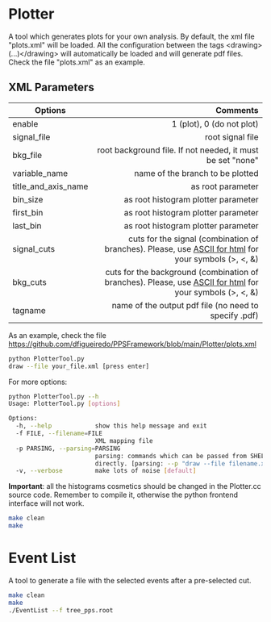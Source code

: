 # Plotter

A tool which generates plots for your own analysis. By default, the xml file "plots.xml" will be loaded. All the configuration between the tags &lt;drawing&gt;(...)&lt;/drawing&gt; will automatically be loaded and will generate pdf files. Check the file "plots.xml" as an example.

## XML Parameters

| Options       | Comments |
| ------------- | -------------:|
| enable | 1 (plot), 0 (do not plot) |
| signal_file | root signal file |
| bkg_file | root background file. If not needed, it must be set  "none" |
| variable_name | name of the branch to be plotted |
| title_and_axis_name | as root parameter |
| bin_size | as root histogram plotter parameter |
| first_bin | as root histogram plotter parameter |
| last_bin | as root histogram plotter parameter |
| signal_cuts | cuts for the signal (combination of branches). Please, use [ASCII for html](http://www.asciitable.com/) for your symbols (>, <, &) |
| bkg_cuts | cuts for the background (combination of branches). Please, use [ASCII for html](http://www.asciitable.com/) for your symbols (>, <, &) |
| tagname | name of the output pdf file (no need to specify .pdf) |

As an example, check the file https://github.com/dfigueiredo/PPSFramework/blob/main/Plotter/plots.xml

```sh
python PlotterTool.py
draw --file your_file.xml [press enter]
```

For more options:

```sh
python PlotterTool.py --h
Usage: PlotterTool.py [options]

Options:
  -h, --help            show this help message and exit
  -f FILE, --filename=FILE
                        XML mapping file
  -p PARSING, --parsing=PARSING
                        parsing: commands which can be passed from SHELL
                        directly. [parsing: --p "draw --file filename.xml"]
  -v, --verbose         make lots of noise [default]
```

**Important**: all the histograms cosmetics should be changed in the Plotter.cc source code. Remember to compile it, otherwise the python frontend interface will not work.

```sh
make clean
make
```

# Event List

A tool to generate a file with the selected events after a pre-selected cut.

```sh
make clean
make
./EventList --f tree_pps.root
```
